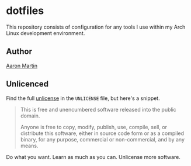# dotfiles
This repository consists of configuration for any tools I use within my Arch Linux development environment.

## Author

[Aaron Martin][site]

## Unlicenced

Find the full [unlicense][] in the `UNLICENSE` file, but here's a snippet.

>This is free and unencumbered software released into the public domain.
>
>Anyone is free to copy, modify, publish, use, compile, sell, or distribute this software, either in source code form or as a compiled binary, for any purpose, commercial or non-commercial, and by any means.

Do what you want. Learn as much as you can. Unlicense more software.

[unlicense]: http://unlicense.org/
[site]: https://github.com/theaaronmartin/
[arch]: https://www.archlinux.org/
[yaourt]: https://aur.archlinux.org/packages/yaourt/
[aur]: https://aur.archlinux.org/
[compton]: https://wiki.archlinux.org/index.php/Compton
[oh-my-zsh]: https://github.com/robbyrussell/oh-my-zsh